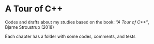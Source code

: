 # A Tour of C++

Codes and drafts about my studies based on the book: *"A Tour of C++"*, Bjarne Stroustrup (2018)

Each chapter has a folder with some codes, comments, and tests
